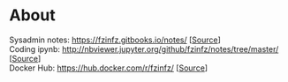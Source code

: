 # About
Sysadmin notes: https://fzinfz.gitbooks.io/notes/ [[Source](https://github.com/fzinfz/book/)]  
Coding ipynb: http://nbviewer.jupyter.org/github/fzinfz/notes/tree/master/ [[Source](https://github.com/fzinfz/notes/)]   
Docker Hub: https://hub.docker.com/r/fzinfz/  [[Source](https://github.com/fzinfz/docker-images/)]